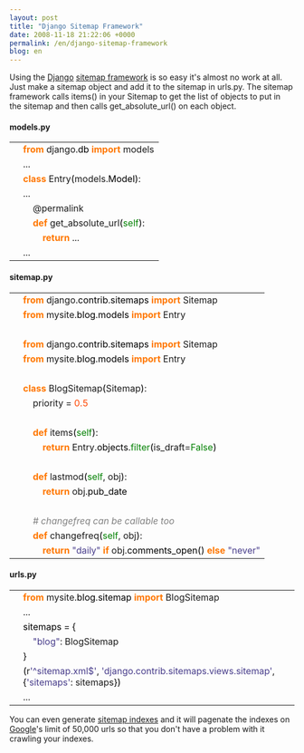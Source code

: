 ```yaml
---
layout: post
title: "Django Sitemap Framework"
date: 2008-11-18 21:22:06 +0000
permalink: /en/django-sitemap-framework
blog: en
---
```


<p>Using the <a href="http://www.djangoproject.com/" title="Django">Django</a> <a href="http://docs.djangoproject.com/en/dev/ref/contrib/sitemaps/">sitemap framework</a> is so easy it's almost no work at all. Just make a sitemap object and add it to the sitemap in urls.py. The sitemap framework calls items() in your Sitemap to get the list of objects to put in the sitemap and then calls get_absolute_url() on each object.</p>

<h4>models.py</h4>
<div class="codeblock amc_python amc_short"><table><tr class="amc_code_odd"><td class="amc_line"><div class="amc1"></div></td><td><span style="color: #ff7700;font-weight:bold;">from</span> django.<span style="color: black;">db</span> <span style="color: #ff7700;font-weight:bold;">import</span> models<br /></td></tr><tr class="amc_code_even"><td class="amc_line"><div class="amc2"></div></td><td>...<br /></td></tr><tr class="amc_code_odd"><td class="amc_line"><div class="amc3"></div></td><td><span style="color: #ff7700;font-weight:bold;">class</span> Entry<span style="color: black;">&#40;</span>models.<span style="color: black;">Model</span><span style="color: black;">&#41;</span>:<br /></td></tr><tr class="amc_code_even"><td class="amc_line"><div class="amc4"></div></td><td>...<br /></td></tr><tr class="amc_code_odd"><td class="amc_line"><div class="amc5"></div></td><td>&nbsp; &nbsp; @permalink<br /></td></tr><tr class="amc_code_even"><td class="amc_line"><div class="amc6"></div></td><td>&nbsp; &nbsp; <span style="color: #ff7700;font-weight:bold;">def</span> get_absolute_url<span style="color: black;">&#40;</span><span style="color: #008000;">self</span><span style="color: black;">&#41;</span>:<br /></td></tr><tr class="amc_code_odd"><td class="amc_line"><div class="amc7"></div></td><td>&nbsp; &nbsp; &nbsp; &nbsp; <span style="color: #ff7700;font-weight:bold;">return</span> ...<br /></td></tr><tr class="amc_code_even"><td class="amc_line"><div class="amc8"></div></td><td>...</td></tr></table></div>

<h4>sitemap.py</h4>
<div class="codeblock amc_python amc_short"><table><tr class="amc_code_odd"><td class="amc_line"><div class="amc1"></div></td><td><span style="color: #ff7700;font-weight:bold;">from</span> django.<span style="color: black;">contrib</span>.<span style="color: black;">sitemaps</span> <span style="color: #ff7700;font-weight:bold;">import</span> Sitemap<br /></td></tr><tr class="amc_code_even"><td class="amc_line"><div class="amc2"></div></td><td><span style="color: #ff7700;font-weight:bold;">from</span> mysite.<span style="color: black;">blog</span>.<span style="color: black;">models</span> <span style="color: #ff7700;font-weight:bold;">import</span> Entry<br /></td></tr><tr class="amc_code_odd"><td class="amc_line"><div class="amc3"></div></td><td><br /></td></tr><tr class="amc_code_even"><td class="amc_line"><div class="amc4"></div></td><td><span style="color: #ff7700;font-weight:bold;">from</span> django.<span style="color: black;">contrib</span>.<span style="color: black;">sitemaps</span> <span style="color: #ff7700;font-weight:bold;">import</span> Sitemap<br /></td></tr><tr class="amc_code_odd"><td class="amc_line"><div class="amc5"></div></td><td><span style="color: #ff7700;font-weight:bold;">from</span> mysite.<span style="color: black;">blog</span>.<span style="color: black;">models</span> <span style="color: #ff7700;font-weight:bold;">import</span> Entry<br /></td></tr><tr class="amc_code_even"><td class="amc_line"><div class="amc6"></div></td><td><br /></td></tr><tr class="amc_code_odd"><td class="amc_line"><div class="amc7"></div></td><td><span style="color: #ff7700;font-weight:bold;">class</span> BlogSitemap<span style="color: black;">&#40;</span>Sitemap<span style="color: black;">&#41;</span>:<br /></td></tr><tr class="amc_code_even"><td class="amc_line"><div class="amc8"></div></td><td>&nbsp; &nbsp; priority = <span style="color: #ff4500;">0.5</span><br /></td></tr><tr class="amc_code_odd"><td class="amc_line"><div class="amc9"></div></td><td><br /></td></tr><tr class="amc_code_even"><td class="amc_line"><div class="amc0"><div class="amc1"></div></div></td><td>&nbsp; &nbsp; <span style="color: #ff7700;font-weight:bold;">def</span> items<span style="color: black;">&#40;</span><span style="color: #008000;">self</span><span style="color: black;">&#41;</span>:<br /></td></tr><tr class="amc_code_odd"><td class="amc_line"><div class="amc1"><div class="amc1"></div></div></td><td>&nbsp; &nbsp; &nbsp; &nbsp; <span style="color: #ff7700;font-weight:bold;">return</span> Entry.<span style="color: black;">objects</span>.<span style="color: #008000;">filter</span><span style="color: black;">&#40;</span>is_draft=<span style="color: #008000;">False</span><span style="color: black;">&#41;</span><br /></td></tr><tr class="amc_code_even"><td class="amc_line"><div class="amc2"><div class="amc1"></div></div></td><td><br /></td></tr><tr class="amc_code_odd"><td class="amc_line"><div class="amc3"><div class="amc1"></div></div></td><td>&nbsp; &nbsp; <span style="color: #ff7700;font-weight:bold;">def</span> lastmod<span style="color: black;">&#40;</span><span style="color: #008000;">self</span>, obj<span style="color: black;">&#41;</span>:<br /></td></tr><tr class="amc_code_even"><td class="amc_line"><div class="amc4"><div class="amc1"></div></div></td><td>&nbsp; &nbsp; &nbsp; &nbsp; <span style="color: #ff7700;font-weight:bold;">return</span> obj.<span style="color: black;">pub_date</span><br /></td></tr><tr class="amc_code_odd"><td class="amc_line"><div class="amc5"><div class="amc1"></div></div></td><td><br /></td></tr><tr class="amc_code_even"><td class="amc_line"><div class="amc6"><div class="amc1"></div></div></td><td>&nbsp; &nbsp; <span style="color: #808080; font-style: italic;"># changefreq can be callable too</span><br /></td></tr><tr class="amc_code_odd"><td class="amc_line"><div class="amc7"><div class="amc1"></div></div></td><td>&nbsp; &nbsp; <span style="color: #ff7700;font-weight:bold;">def</span> changefreq<span style="color: black;">&#40;</span><span style="color: #008000;">self</span>, obj<span style="color: black;">&#41;</span>:<br /></td></tr><tr class="amc_code_even"><td class="amc_line"><div class="amc8"><div class="amc1"></div></div></td><td>&nbsp; &nbsp; &nbsp; &nbsp; <span style="color: #ff7700;font-weight:bold;">return</span> <span style="color: #483d8b;">&quot;daily&quot;</span> <span style="color: #ff7700;font-weight:bold;">if</span> obj.<span style="color: black;">comments_open</span><span style="color: black;">&#40;</span><span style="color: black;">&#41;</span> <span style="color: #ff7700;font-weight:bold;">else</span> <span style="color: #483d8b;">&quot;never&quot;</span></td></tr></table></div>

<h4>urls.py</h4>

<div class="codeblock amc_python amc_short"><table><tr class="amc_code_odd"><td class="amc_line"><div class="amc1"></div></td><td><span style="color: #ff7700;font-weight:bold;">from</span> mysite.<span style="color: black;">blog</span>.<span style="color: black;">sitemap</span> <span style="color: #ff7700;font-weight:bold;">import</span> BlogSitemap<br /></td></tr><tr class="amc_code_even"><td class="amc_line"><div class="amc2"></div></td><td>...<br /></td></tr><tr class="amc_code_odd"><td class="amc_line"><div class="amc3"></div></td><td><span style="color: black;">sitemaps</span> = <span style="color: black;">&#123;</span><br /></td></tr><tr class="amc_code_even"><td class="amc_line"><div class="amc4"></div></td><td>&nbsp; &nbsp; <span style="color: #483d8b;">&quot;blog&quot;</span>: BlogSitemap<br /></td></tr><tr class="amc_code_odd"><td class="amc_line"><div class="amc5"></div></td><td><span style="color: black;">&#125;</span><br /></td></tr><tr class="amc_code_even"><td class="amc_line"><div class="amc6"></div></td><td><span style="color: black;">&#40;</span>r<span style="color: #483d8b;">'^sitemap.xml$'</span>, <span style="color: #483d8b;">'django.contrib.sitemaps.views.sitemap'</span>, <span style="color: black;">&#123;</span><span style="color: #483d8b;">'sitemaps'</span>: sitemaps<span style="color: black;">&#125;</span><span style="color: black;">&#41;</span><br /></td></tr><tr class="amc_code_odd"><td class="amc_line"><div class="amc7"></div></td><td>...</td></tr></table></div>

<p>You can even generate <a href="http://docs.djangoproject.com/en/dev/ref/contrib/sitemaps/#creating-a-sitemap-index">sitemap indexes</a> and it will pagenate the indexes on <a href="http://www.google.com/" title="Google">Google</a>'s limit of 50,000 urls so that you don't have a problem with it crawling your indexes.</p>
<div class="sharethis">
        <script type="text/javascript" language="javascript">
          SHARETHIS.addEntry( {
            title : 'Django Sitemap Framework',
              url   : 'http://www.ianlewis.org/en/django-sitemap-framework'}, 
            { button: true }
          ) ;
        </script></div>
